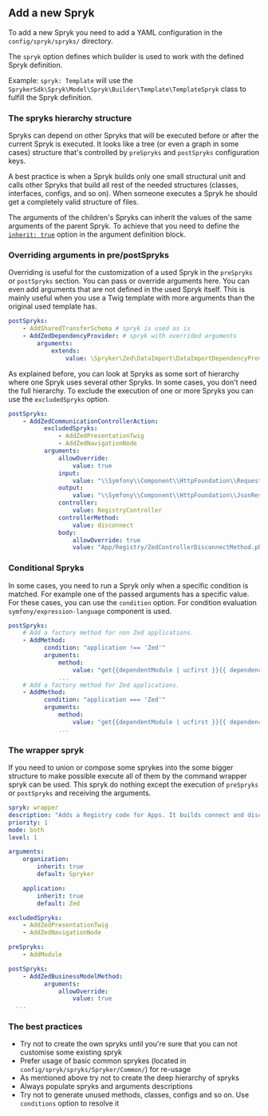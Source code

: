 ## Add a new Spryk

To add a new Spryk you need to add a YAML configuration in the `config/spryk/spryks/` directory.

The `spryk` option defines which builder is used to work with the defined Spryk definition.

Example: `spryk: Template` will use the `SprykerSdk\Spryk\Model\Spryk\Builder\Template\TemplateSpryk` class to fulfill the Spryk definition.

### The spryks hierarchy structure

Spryks can depend on other Spryks that will be executed before or after the current Spryk is executed. It looks like a tree (or even a graph in some cases) structure that's controlled by
`preSpryks` and `postSpryks` configuration keys.

A best practice is when a Spryk builds only one small structural unit and calls other Spryks that build all rest of the needed structures (classes, interfaces, configs, and so on). When someone executes a Spryk he should get a completely valid structure of files.

The arguments of the children's Spryks can inherit the values of the same arguments of the parent Spryk. To achieve that you need to define the [`inherit: true`](/docs/spryk_configuration_reference.md#inherit) option in the argument definition block.

### Overriding arguments in pre/postSpryks

Overriding is useful for the customization of a used Spryk in the `preSpryks` or `postSpryks` section. You can pass or override arguments here.
You can even add arguments that are not defined in the used Spryk itself. This is mainly useful when you use a Twig template with more arguments than the original used template has.
```yaml
postSpryks:
    - AddSharedTransferSchema # spryk is used as is
    - AddZedDependencyProvider: # spryk with overrided arguments
        arguments:
            extends:
                value: \Spryker\Zed\DataImport\DataImportDependencyProvider
```

As explained before, you can look at Spryks as some sort of hierarchy where one Spryk uses several other Spryks. In some cases, you don't need the full hierarchy. To exclude the execution of one or more Spryks you can use the `excludedSpryks` option.

```yaml
postSpryks:
    - AddZedCommunicationControllerAction:
          excludedSpryks:
              - AddZedPresentationTwig
              - AddZedNavigationNode
          arguments:
              allowOverride:
                  value: true
              input:
                  value: "\\Symfony\\Component\\HttpFoundation\\Request $request"
              output:
                  value: "\\Symfony\\Component\\HttpFoundation\\JsonResponse"
              controller:
                  value: RegistryController
              controllerMethod:
                  value: disconnect
              body:
                  allowOverride: true
                  value: "App/Registry/ZedControllerDisconnectMethod.php.twig"
```

### Conditional Spryks

In some cases, you need to run a Spryk only when a specific condition is matched. For example one of the passed arguments has a specific value. For these cases, you can use the `condition` option.
For condition evaluation `symfony/expression-language` component is used.

```yaml
postSpryks:
    # Add a factory method for non Zed applications.
    - AddMethod:
          condition: "application !== 'Zed'"
          arguments:
              method:
                  value: "get{{dependentModule | ucfirst }}{{ dependencyType | ucfirst }}"
              ...
    # Add a factory method for Zed applications.
    - AddMethod:
          condition: "application === 'Zed'"
          arguments:
              method:
                  value: "get{{dependentModule | ucfirst }}{{ dependencyType | ucfirst }}"
              ...
```
### The wrapper spryk

If you need to union or compose some sprykes into the some bigger structure to make possible execute all of them by the command wrapper spryk can be used.
This spryk do nothing except the execution of `preSpryks` or `postSpryks` and receiving the arguments.

```yaml
spryk: wrapper
description: "Adds a Registry code for Apps. It builds connect and disconnect logic."
priority: 1
mode: both
level: 1

arguments:
    organization:
        inherit: true
        default: Spryker

    application:
        inherit: true
        default: Zed

excludedSpryks:
    - AddZedPresentationTwig
    - AddZedNavigationNode

preSpryks:
    - AddModule

postSpryks:
    - AddZedBusinessModelMethod:
          arguments:
              allowOverride:
                  value: true
  ...
```

### The best practices

- Try not to create the own spryks until you're sure that you can not customise some existing spryk
- Prefer usage of basic common sprykes (located in `config/spryk/spryks/Spryker/Common/`) for re-usage
- As mentioned above try not to create the deep hierarchy of spryks
- Always populate spryks and arguments descriptions
- Try not to generate unused methods, classes, configs and so on. Use `conditions` option to resolve it
